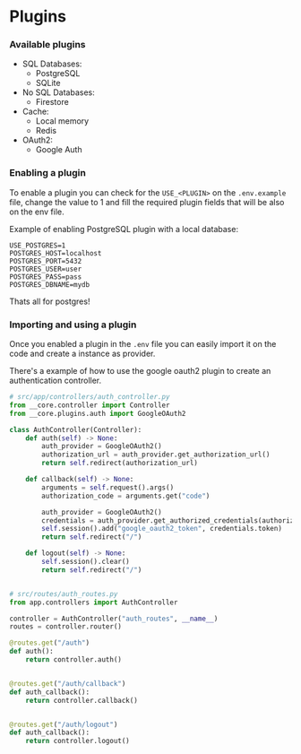 # Plugins

### Available plugins

- SQL Databases:
    - PostgreSQL
    - SQLite
- No SQL Databases:
    - Firestore
- Cache:
    - Local memory
    - Redis
- OAuth2:
    - Google Auth

### Enabling a plugin

To enable a plugin you can check for the `USE_<PLUGIN>` on the `.env.example`
file, change the value to 1 and fill the required plugin fields that will be
also on the env file.

Example of enabling PostgreSQL plugin with a local database:

```shell
USE_POSTGRES=1
POSTGRES_HOST=localhost
POSTGRES_PORT=5432
POSTGRES_USER=user
POSTGRES_PASS=pass
POSTGRES_DBNAME=mydb
```

Thats all for postgres!

### Importing and using a plugin

Once you enabled a plugin in the `.env` file you can easily import it on the code
and create a instance as provider.

There's a example of how to use the google oauth2 plugin to create an authentication
controller.

```python
# src/app/controllers/auth_controller.py
from __core.controller import Controller
from __core.plugins.auth import GoogleOAuth2

class AuthController(Controller):
    def auth(self) -> None:
        auth_provider = GoogleOAuth2()
        authorization_url = auth_provider.get_authorization_url()
        return self.redirect(authorization_url)

    def callback(self) -> None:
        arguments = self.request().args()
        authorization_code = arguments.get("code") 

        auth_provider = GoogleOAuth2()
        credentials = auth_provider.get_authorized_credentials(authorization_code)
        self.session().add("google_oauth2_token", credentials.token)
        return self.redirect("/")

    def logout(self) -> None:
        self.session().clear()
        return self.redirect("/")


# src/routes/auth_routes.py
from app.controllers import AuthController

controller = AuthController("auth_routes", __name__)
routes = controller.router()

@routes.get("/auth")
def auth():
    return controller.auth()


@routes.get("/auth/callback")
def auth_callback():
    return controller.callback()


@routes.get("/auth/logout")
def auth_callback():
    return controller.logout()
```
